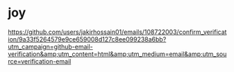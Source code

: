 # joy
https://github.com/users/jakirhossain01/emails/108722003/confirm_verification/9a33f5264579e9ce659008d127c8ee099238a6bb?utm_campaign=github-email-verification&amp;utm_content=html&amp;utm_medium=email&amp;utm_source=verification-email
